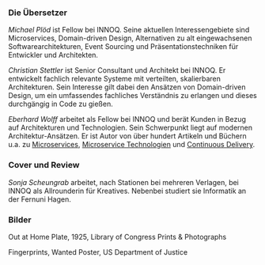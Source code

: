 ### Die Übersetzer

*Michael Plöd* ist Fellow bei INNOQ. Seine aktuellen Interessengebiete sind Microservices, Domain-driven Design, Alternativen zu alt eingewachsenen Softwarearchitekturen, Event Sourcing und Präsentationstechniken für Entwickler und Architekten.

*Christian Stettler* ist Senior Consultant und Architekt bei INNOQ.
Er entwickelt fachlich relevante Systeme mit verteilten,
skalierbaren Architekturen. Sein Interesse gilt dabei den Ansätzen von
Domain-driven Design, um ein umfassendes fachliches Verständnis zu
erlangen und dieses durchgängig in Code zu gießen.

*Eberhard Wolff* arbeitet als Fellow bei INNOQ und berät
Kunden in Bezug auf Architekturen und Technologien. Sein
Schwerpunkt liegt auf modernen Architektur-Ansätzen. Er ist Autor von
über hundert Artikeln und Büchern u.a. zu
[Microservices](http://microservices-buch.de/), [Microservice
Technologien](http://microservices-praxisbuch.de/) und [Continuous
Delivery](http://continuous-delivery-buch.de/).

### Cover und Review

*Sonja Scheungrab* arbeitet, nach Stationen bei mehreren Verlagen, bei
INNOQ als Allrounderin für Kreatives. Nebenbei studiert sie Informatik
an der Fernuni Hagen.

### Bilder

Out at Home Plate, 1925, Library of Congress Prints & Photographs

Fingerprints, Wanted Poster, US Department of Justice
